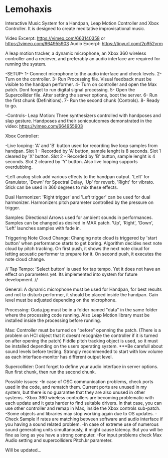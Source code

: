 # Lemohaxis
Interactive Music System for a Handpan, Leap Motion Controller and Xbox Controller.
It is designed to create meditative improvisational music.


Video Excerpt: https://vimeo.com/663140358 or https://vimeo.com/664955903
Audio Excerpt: https://tinyurl.com/2p952yrm


A leap motion tracker, a dynamic microphone, an Xbox 360 wireless controller and a reciever, and preferably an audio interface are required for running the system. 

-SETUP-
1- Connect microphone to the audio interface and check levels. 
2- Turn on the controller.
3- Run Processing file. Visual feedback must be visible to the handpan performer. 
4- Turn on controller and open the Max patch. Dont forget to run digital signal processing.
5- Open the Supercollider file. After setting the server options, boot the server.
6- Run the first chunk (Definitions).
7- Run the second chunk (Controls).
8- Ready to go.

-Controls-
Leap Motion:
Three synthesizers controlled with handposes and slap gesture.
Handposes and their sonicoutcomes demonstrated in the video: https://vimeo.com/664955903

Xbox Controller:

-Live looping:
'A' and 'B' button used for recording live loop samples from handpan.
Slot 1 - Recorded by 'A' button, sample lenght is 8 seconds. Slot 1 cleared by 'X' button. 
Slot 2 - Recorded by 'B' button, sample lenght is 4 seconds. Slot 2 cleared by 'Y' button. 
Also live looping supports overdubbing.

-Left analog stick add various effects to the handpan output.
'Left' for Granulator,
'Down' for Spectral Delay,
'Up' for reverb,
'Right' for vibrato.
Stick can be used in 360 degrees to mix these effects.

Dual Harmonizer:
'Right trigger' and 'Left trigger' can be used for dual harmonizer. Harmonizers pitch parameter controlled by the pressure on trigger.

Samples:
Directional Arrows used for ambient sounds in performances. Samples can be changed as desired in MAX patch.
'Up', 'Right', 'Down', 'Left' launches samples with fade in.

Triggering Note Cloud Change:
Changing note cloud is triggered by 'start button' when performance starts to get boring. Algorithm decides next note cloud by pitch tracking.
On first push, it shows the next note cloud for letting acoustic performer to prepare for it.
On second push, it executes the note cloud change.

//
Tap Tempo:
'Select button' is used for tap tempo. Yet it does not have an effect on parameters yet. Its implemented into system for future development.
//

General:
A dynamic microphone must be used for Handpan, for best results and not to disturb performer, it should be placed inside the handpan. Gain level must be adjusted depending on the microphone. 


Processing:
Guda.jpg must be in a folder named "data" in the same folder where the processing code running.
Also Leap Motion library must be installed inside the processing before running.

Max:
Controller must be turned on "before" openning the patch. (There is a problem on HCI object that it doesnt recognize the controller if it is turned on after opening the patch)
Fiddle pitch tracking object is used, so it must be installed depending on the users operating system.
***Be carefull about sound levels before testing. Strongly recommended to start with low volume as each interface-monitor has different output level.

Supercollider:
Dont forget to define your audio interface in server options.
Run first chunk, then run the second chunk.

Possible issues:
-In case of OSC communication problems, check ports used in the code, and rematch them. Current ports are unused in my system, but there is no guarantee that they are also unused in other systems.
-Xbox 360 wireless controllers are becoming problematic with each update and it gets harder to find suitable drivers. In that case, you can use other controller and remap in Max, inside the Xbox controls sub-patch.
-Some objects and libraries may stop working again due to OS updates.
-Check Sample if rates are matching between software and audio interface if you having a sound related problem.
-In case of extreme use of numerous sound generating units simultanously, it might cause latency. But you will be fine as long as you have a strong computer.
-For input problems check Max Audio setting and supercolliders Pitch.kr parameter.

Will be updated...
